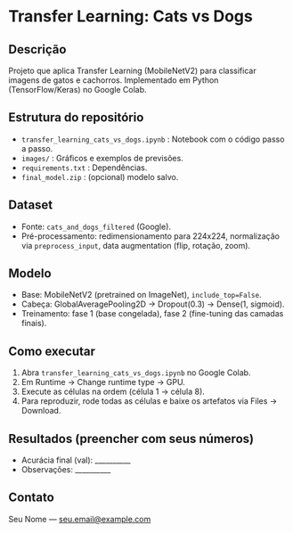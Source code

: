 # Transfer Learning: Cats vs Dogs

## Descrição
Projeto que aplica Transfer Learning (MobileNetV2) para classificar imagens de gatos e cachorros. Implementado em Python (TensorFlow/Keras) no Google Colab.

## Estrutura do repositório
- `transfer_learning_cats_vs_dogs.ipynb` : Notebook com o código passo a passo.
- `images/` : Gráficos e exemplos de previsões.
- `requirements.txt` : Dependências.
- `final_model.zip` : (opcional) modelo salvo.

## Dataset
- Fonte: `cats_and_dogs_filtered` (Google).
- Pré-processamento: redimensionamento para 224x224, normalização via `preprocess_input`, data augmentation (flip, rotação, zoom).

## Modelo
- Base: MobileNetV2 (pretrained on ImageNet), `include_top=False`.
- Cabeça: GlobalAveragePooling2D → Dropout(0.3) → Dense(1, sigmoid).
- Treinamento: fase 1 (base congelada), fase 2 (fine-tuning das camadas finais).

## Como executar
1. Abra `transfer_learning_cats_vs_dogs.ipynb` no Google Colab.
2. Em Runtime → Change runtime type → GPU.
3. Execute as células na ordem (célula 1 → célula 8).
4. Para reproduzir, rode todas as células e baixe os artefatos via Files → Download.

## Resultados (preencher com seus números)
- Acurácia final (val): __________
- Observações: __________

## Contato
Seu Nome — seu.email@example.com
